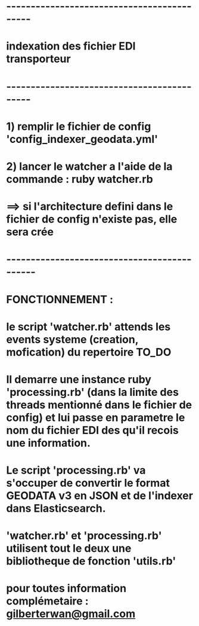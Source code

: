 # ------------------------------------------- 
#   indexation des fichier EDI transporteur
# -------------------------------------------
# 1) remplir le fichier de config 'config_indexer_geodata.yml'
# 2) lancer le watcher a l'aide de la commande : ruby watcher.rb
# ==> si l'architecture defini dans le fichier de config n'existe pas, elle sera crée
# --------------------------------------------
# FONCTIONNEMENT :
# le script 'watcher.rb' attends les events systeme (creation, mofication) du repertoire TO_DO
# Il demarre une instance ruby 'processing.rb' (dans la limite des threads mentionné dans le fichier de config) et lui passe en parametre le nom du fichier EDI des qu'il recois une information.
# Le script 'processing.rb' va s'occuper de convertir le format GEODATA v3 en JSON et de l'indexer dans Elasticsearch.
# 'watcher.rb' et 'processing.rb' utilisent tout le deux une bibliotheque de fonction 'utils.rb'
# pour toutes information complémetaire : gilberterwan@gmail.com	


